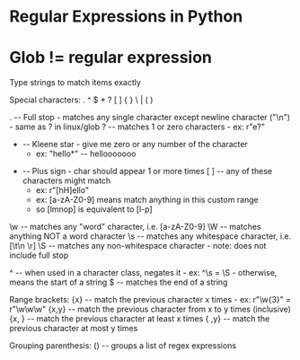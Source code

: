 # Regular Expressions in Python

# Glob != regular expression

Type strings to match items exactly

Special characters:
	. ^ $ * ? [ ] { } \\ | ( )

. -- Full stop - matches any single character except newline character ("\n")
	- same as ? in linux/glob
? -- matches 1 or zero characters
	- ex: r"e?"
* -- Kleene star - give me zero or any number of the character
	- ex: "hello\*" -- hellooooooo
+ -- Plus sign - char should appear 1 or more times 
[ ] -- any of these characters might match
	- ex: r"[hH]ello"
	- ex: [a-zA-Z0-9] means match anything in this custom range
	- so [lmnop] is equivalent to [l-p]


\w -- matches any "word" character, i.e. [a-zA-Z0-9]
\W -- matches anything NOT a word character
\s -- matches any whitespace character, i.e. [\t\n \r]
\S -- matches any non-whitespace character
	- note: does not include full stop

^ -- when used in a character class, negates it
	- ex: ^\s = \S
	- otherwise, means the start of a string
$ -- matches the end of a string

Range brackets:
{x} -- match the previous character x times
	- ex: r"\w{3}" = r"\w\w\w"
{x,y} -- match the previous character from x to y times (inclusive)
{x, } -- match the previous character at least x times
{ ,y} -- match the previous character at most y times

Grouping parenthesis:
() -- groups a list of regex expressions


